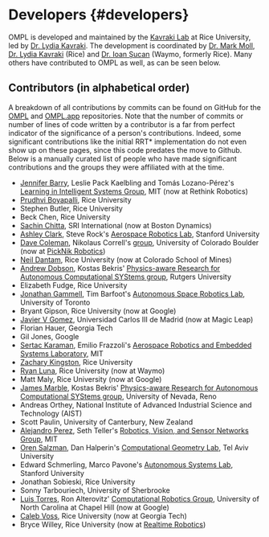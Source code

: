 # Developers {#developers}

OMPL is developed and maintained by the [Kavraki Lab](http://kavrakilab.org) at Rice University, led by [Dr. Lydia Kavraki](http://www.cs.rice.edu/~kavraki). The development is coordinated by [Dr. Mark Moll](http://mmoll.rice.edu), [Dr. Lydia Kavraki](http://www.cs.rice.edu/~kavraki) (Rice) and [Dr. Ioan Șucan](http://ioan.sucan.ro) (Waymo, formerly Rice). Many others have contributed to OMPL as well, as can be seen below.

## Contributors (in alphabetical order)

A breakdown of all contributions by commits can be found on GitHub for the [OMPL](https://github.com/ompl/ompl/graphs/contributors) and [OMPL.app](https://github.com/ompl/omplapp/graphs/contributors) repositories. Note that the number of commits or number of lines of code written by a contributor is a far from perfect indicator of the significance of a person's contributions. Indeed, some significant contributions like the initial RRT* implementation do not even show up on these pages, since this code predates the move to Github. Below is a manually curated list of people who have made significant contributions and the groups they were affiliated with at the time.

- [Jennifer Barry](http://people.csail.mit.edu/jbarry), Leslie Pack Kaelbling and Tomás Lozano-Pérez's [Learning in Intelligent Systems Group](http://lis.csail.mit.edu), MIT (now at Rethink Robotics)
- [Prudhvi Boyapalli](http://www.prudhviboyapalli.com), Rice University
- Stephen Butler, Rice University
- Beck Chen, Rice University
- [Sachin Chitta](http://www.sachinchitta.org), SRI International (now at Boston Dynamics)
- [Ashley Clark](http://web.stanford.edu/group/arl/people/ashley-clark), Steve Rock's [Aerospace Robotics Lab](http://web.stanford.edu/group/arl), Stanford University
- [Dave Coleman](http://davetcoleman.com/),  Nikolaus Correll's [group](http://correll.cs.colorado.edu/), University of Colorado Boulder (now at [PickNik Robotics](https://picknik.ai))
- [Neil Dantam](http://www.neil.dantam.name), Rice University (now at Colorado School of Mines)
- [Andrew Dobson](http://www.pracsyslab.org/dobson), Kostas Bekris' [Physics-aware Research for Autonomous Computational SYStems group](http://www.pracsyslab.org), Rutgers University
- Elizabeth Fudge, Rice University
- [Jonathan Gammell](http://mrg.robots.ox.ac.uk/mrg_people/jon-gammell/), Tim Barfoot's [Autonomous Space Robotics Lab](http://asrl.utias.utoronto.ca), University of Toronto
- Bryant Gipson, Rice University (now at Google)
- [Javier V Gomez](http://jvgomez.github.io), Universidad Carlos III de Madrid (now at Magic Leap)
- Florian Hauer, Georgia Tech
- Gil Jones, Google
- [Sertac Karaman](http://sertac.scripts.mit.edu/web), Emilio Frazzoli's [Aerospace Robotics and Embedded Systems Laboratory](http://ares.lids.mit.edu), MIT
- [Zachary Kingston](http://zkingston.com), Rice University
- [Ryan Luna](http://www.ryanluna.com), Rice University (now at Waymo)
- Matt Maly, Rice University (now at Google)
- [James Marble](http://www.cse.unr.edu/robotics/pracsys/marble), Kostas Bekris' [Physics-aware Research for Autonomous Computational SYStems group](http://www.cse.unr.edu/robotics/pracsys), University of Nevada, Reno
- Andreas Orthey, National Institute of Advanced Industrial Science and Technology (AIST)
- Scott Paulin, University of Canterbury, New Zealand
- [Alejandro Perez](http://people.csail.mit.edu/aperez/www), Seth Teller's [Robotics, Vision, and Sensor Networks Group](http://rvsn.csail.mit.edu), MIT
- [Oren Salzman](http://orensalzman.com), Dan Halperin's [Computational Geometry Lab](http://acg.cs.tau.ac.il), Tel Aviv University
- Edward Schmerling, Marco Pavone's [Autonomous Systems Lab](http://asl.stanford.edu), Stanford University
- Jonathan Sobieski, Rice University
- Sonny Tarbouriech, University of Sherbrooke
- [Luis Torres](http://luis.web.unc.edu), Ron Alterovitz' [Computational Robotics Group](http://robotics.cs.unc.edu), University of North Carolina at Chapel Hill (now at Google)
- [Caleb Voss](http://calebvoss.com), Rice University (now at Georgia Tech)
- Bryce Willey, Rice University (now at [Realtime Robotics](https://rtr.ai))
